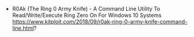 * R0Ak (The Ring 0 Army Knife) - A Command Line Utility To Read/Write/Execute Ring Zero On For Windows 10 Systems
https://www.kitploit.com/2018/09/r0ak-ring-0-army-knife-command-line.html?
